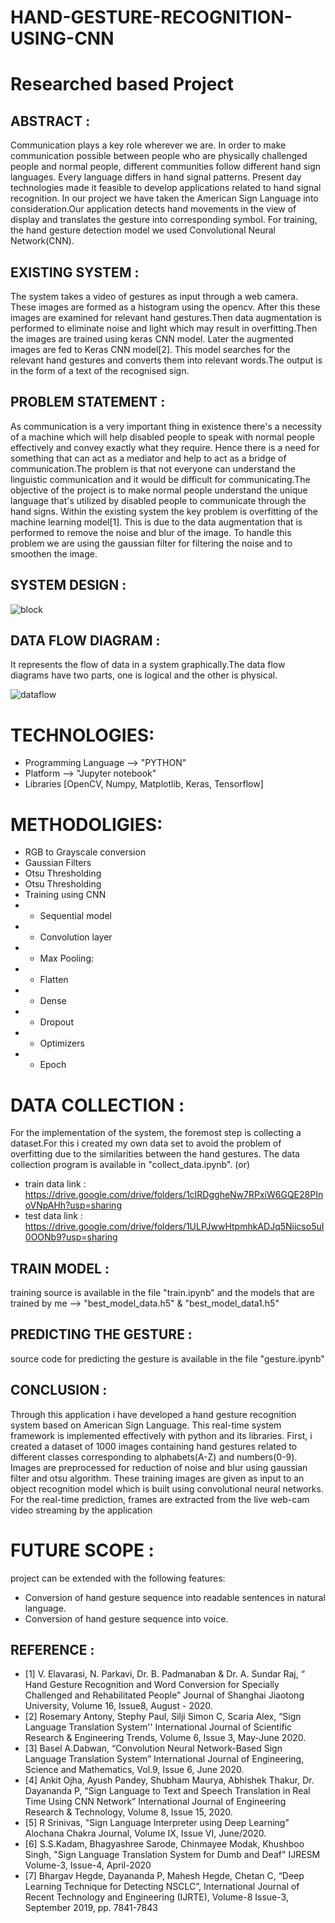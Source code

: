 # HAND-GESTURE-RECOGNITION-USING-CNN


# Researched based Project

## ABSTRACT :
Communication plays a key role wherever we are. In order to make communication possible between people who are physically challenged people and normal people, different communities follow different hand sign languages. Every language differs in hand signal patterns. Present day technologies made it feasible to develop applications related to hand signal recognition.
In our project we have taken the American Sign Language into consideration.Our application detects hand movements in the view of display and translates the gesture into corresponding symbol. For training, the hand gesture detection model we used Convolutional Neural Network(CNN).


## EXISTING SYSTEM :
The system takes a video of gestures as input through a web camera. These images are formed as a histogram using the opencv. After this these images are examined for relevant hand gestures.Then data augmentation is performed to eliminate noise and light which may result in  overfitting.Then the images are trained using keras CNN model. Later the augmented images are fed to Keras CNN model[2]. This model searches for the relevant hand gestures and converts them into relevant words.The output is in the form of a text of the recognised sign.


## PROBLEM STATEMENT :
 As communication is a very important thing in existence there's a necessity of a machine which will help disabled people to speak with normal people effectively and convey exactly what they require. Hence there is a need for something that can act as a mediator and help to act as a bridge of communication.The problem is that not everyone can understand the linguistic communication and it would be difficult for communicating.The objective of the project is to make normal people understand the unique language that's utilized by disabled people to communicate through the hand signs. Within the existing system the key problem is overfitting of the machine learning model[1]. This is due to the data augmentation that is performed to remove the noise and blur of the image. To handle this problem we are using the gaussian filter for filtering the noise and to smoothen the image. 
 
 
 ## SYSTEM DESIGN :
 ![block](https://user-images.githubusercontent.com/42350361/125915003-b2592225-b7d0-43a1-8380-e2561cfdd03f.PNG)


## DATA FLOW DIAGRAM : 
It represents the flow of data in a system graphically.The data flow diagrams have two parts, one is logical and the other is physical. 

![dataflow](https://user-images.githubusercontent.com/42350361/125915533-7dca7621-a639-478f-a65a-e7f0568f564f.PNG)


# TECHNOLOGIES:

- Programming Language --> "PYTHON"
- Platform --> "Jupyter notebook"
- Libraries [OpenCV, Numpy, Matplotlib, Keras, Tensorflow]

# METHODOLIGIES:
- 	RGB to Grayscale conversion
- 	Gaussian Filters
- 	Otsu Thresholding
- 	Otsu Thresholding
- 	Training using CNN
- 	- Sequential model
- 	- Convolution layer
- 	-	Max Pooling: 
- 	-	Flatten
- 	-	Dense
- 	-	Dropout
- 	-	Optimizers
- 	-	Epoch

# DATA COLLECTION :

For the implementation of the system, the foremost step is collecting a dataset.For this i created my own data set to avoid the problem of overfitting due to the similarities between the hand gestures. The data collection program is available in "collect_data.ipynb".
(or)
- train data link : https://drive.google.com/drive/folders/1cIRDggheNw7RPxiW6GQE28PInoVNpAHh?usp=sharing
- test data link : https://drive.google.com/drive/folders/1ULPJwwHtpmhkADJq5Niicso5uI0OONb9?usp=sharing


## TRAIN MODEL :

training source is available in the file "train.ipynb"
 and 
the models that are trained by me --> "best_model_data.h5" & "best_model_data1.h5"

## PREDICTING THE GESTURE :
 source code for predicting the gesture is available in the file "gesture.ipynb"



## CONCLUSION :

Through this application i have  developed a hand gesture recognition system based on American Sign Language. This real-time system framework is implemented effectively with python and its libraries. First, i created a dataset of 1000 images containing hand gestures related to different classes corresponding to alphabets(A-Z) and numbers(0-9). Images are preprocessed for reduction of noise and blur using gaussian filter and otsu algorithm. These training images are given as input to an object recognition model which is built using convolutional neural networks. For the real-time prediction, frames are extracted from the live web-cam video streaming by the application



# FUTURE SCOPE :

project can be extended with the following features:
- Conversion of hand gesture sequence into readable sentences in natural language.
- Conversion of hand gesture sequence into voice.



## REFERENCE :

- [1] V. Elavarasi, N. Parkavi, Dr. B. Padmanaban & Dr. A. Sundar Raj, “ Hand Gesture Recognition and Word Conversion for Specially Challenged and Rehabilitated People” Journal of Shanghai Jiaotong University, Volume 16, Issue8, August - 2020.
- [2] Rosemary Antony, Stephy Paul, Silji Simon C, Scaria Alex, “Sign Language Translation System'' International Journal of Scientific Research & Engineering Trends, Volume 6, Issue 3, May-June 2020.
- [3] Basel A.Dabwan, “Convolution Neural Network-Based Sign Language Translation System” International Journal of Engineering, Science and Mathematics, Vol.9, Issue 6, June 2020.
- [4] Ankit Ojha, Ayush Pandey, Shubham Maurya, Abhishek Thakur, Dr. Dayananda P, “Sign Language to Text and Speech Translation in Real Time Using CNN Network” International Journal of Engineering Research & Technology, Volume 8, Issue 15, 2020. 
- [5] R Srinivas, "Sign Language Interpreter using Deep Learning" Alochana Chakra Journal, Volume IX, Issue VI, June/2020.
- [6] S.S.Kadam, Bhagyashree Sarode, Chinmayee Modak, Khushboo Singh, "Sign Language Translation System for Dumb and Deaf" IJRESM Volume-3, Issue-4, April-2020
- [7] Bhargav Hegde, Dayananda P, Mahesh Hegde, Chetan C, “Deep Learning Technique for Detecting NSCLC”, International Journal of Recent Technology and Engineering (IJRTE), Volume-8 Issue-3, September 2019, pp. 7841-7843
